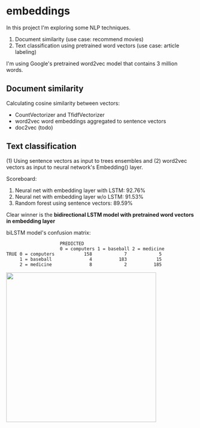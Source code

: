 # embeddings

In this project I'm exploring some NLP techniques. 
1. Document similarity (use case: recommend movies)
2. Text classification using pretrained word vectors (use case: article labeling)

I'm using Google's pretrained word2vec model that contains 3 million words.

## Document similarity

Calculating cosine similarity between vectors:
- CountVectorizer and TfidfVectorizer
- word2vec word embeddings aggregated to sentence vectors
- doc2vec (todo)

## Text classification

(1) Using sentence vectors as input to trees ensembles and (2) word2vec vectors as input to neural network's Embedding() layer. 

Scoreboard:
1. Neural net with embedding layer with LSTM: 92.76%
2. Neural net with embedding layer w/o LSTM: 91.53%
3. Random forest using sentence vectors: 89.59%

Clear winner is the **bidirectional LSTM model with pretrained word vectors in embedding layer**

biLSTM model's confusion matrix:

                        PREDICTED                          
                        0 = computers 1 = baseball 2 = medicine
    TRUE 0 = computers           158            7            5
         1 = baseball              4          183           15
         2 = medicine              8            2          185


<img src='https://www.i2tutorials.com/wp-content/media/2019/05/Deep-Dive-into-Bidirectional-LSTM-i2tutorials.jpg' width=400>

